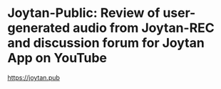 # Joytan-Public: Review of user-generated audio from Joytan-REC and discussion forum for Joytan App on YouTube 

https://joytan.pub

